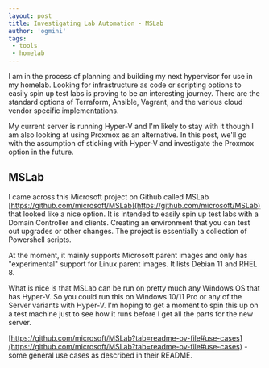 ```yaml
---
layout: post
title: Investigating Lab Automation - MSLab
author: 'ogmini'
tags:
 - tools
 - homelab 
---
```


I am in the process of planning and building my next hypervisor for use in my homelab. Looking for infrastructure as code or scripting options to easily spin up test labs is proving to be an interesting journey. There are the standard options of Terraform, Ansible, Vagrant, and the various cloud vendor specific implementations. 

My current server is running Hyper-V and I'm likely to stay with it though I am also looking at using Proxmox as an alternative. In this post, we'll go with the assumption of sticking with Hyper-V and investigate the Proxmox option in the future.

## MSLab

I came across this Microsoft project on Github called MSLab [https://github.com/microsoft/MSLab](https://github.com/microsoft/MSLab) that looked like a nice option. It is intended to easily spin up test labs with a Domain Controller and clients. Creating an environment that you can test out upgrades or other changes. The project is essentially a collection of Powershell scripts.

At the moment, it mainly supports Microsoft parent images and only has "experimental" support for Linux parent images. It lists Debian 11 and RHEL 8. 

What is nice is that MSLab can be run on pretty much any Windows OS that has Hyper-V. So you could run this on Windows 10/11 Pro or any of the Server variants with Hyper-V. I'm hoping to get a moment to spin this up on a test machine just to see how it runs before I get all the parts for the new server. 

[https://github.com/microsoft/MSLab?tab=readme-ov-file#use-cases](https://github.com/microsoft/MSLab?tab=readme-ov-file#use-cases) - some general use cases as described in their README.
